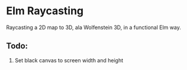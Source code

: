 # Elm Raycasting

Raycasting a 2D map to 3D, ala Wolfenstein 3D, in a functional Elm way.

## Todo:

1.  Set black canvas to screen width and height
